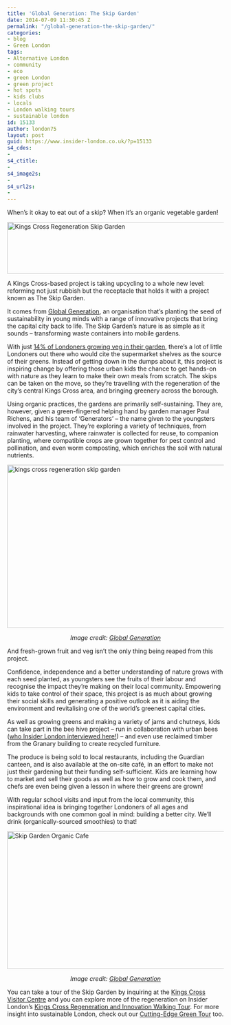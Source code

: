 ```yaml
---
title: 'Global Generation: The Skip Garden'
date: 2014-07-09 11:30:45 Z
permalink: "/global-generation-the-skip-garden/"
categories:
- blog
- Green London
tags:
- Alternative London
- community
- eco
- green London
- green project
- hot spots
- kids clubs
- locals
- London walking tours
- sustainable london
id: 15133
author: london75
layout: post
guid: https://www.insider-london.co.uk/?p=15133
s4_cdes:
-
s4_ctitle:
-
s4_image2s:
-
s4_url2s:
-
---
```


When’s it okay to eat out of a skip? When it’s an organic vegetable garden!

[<img class="wp-image-15137 size-full aligncenter" src="/wp-content/uploads/2014/07/skip-garden.jpg_mini.jpg" alt="Kings Cross Regeneration Skip Garden" width="569" height="120" />](/wp-content/uploads/2014/07/skip-garden.jpg_mini.jpg)

A Kings Cross-based project is taking upcycling to a whole new level: reforming not just rubbish but the receptacle that holds it with a project known as The Skip Garden.

It comes from [Global Generation](http://globalgeneration.org.uk), an organisation that’s planting the seed of sustainability in young minds with a range of innovative projects that bring the capital city back to life. The Skip Garden’s nature is as simple as it sounds &#8211; transforming waste containers into mobile gardens.

With just [14% of Londoners growing veg in their garden](http://www.londoncouncils.gov.uk/), there’s a lot of little Londoners out there who would cite the supermarket shelves as the source of their greens. Instead of getting down in the dumps about it, this project is inspiring change by offering those urban kids the chance to get hands-on with nature as they learn to make their own meals from scratch. The skips can be taken on the move, so they’re travelling with the regeneration of the city’s central Kings Cross area, and bringing greenery across the borough.

Using organic practices, the gardens are primarily self-sustaining. They are, however, given a green-fingered helping hand by garden manager Paul Richens, and his team of ‘Generators’ – the name given to the youngsters involved in the project. They’re exploring a variety of techniques, from rainwater harvesting, where rainwater is collected for reuse, to companion planting, where compatible crops are grown together for pest control and pollination, and even worm composting, which enriches the soil with natural nutrients.

[<img class="size-full wp-image-15145 aligncenter" src="/wp-content/uploads/2014/07/kings-cross-skip-garden.jpg" alt="kings cross regeneration skip garden" width="569" height="379" />](/wp-content/uploads/2014/07/kings-cross-skip-garden.jpg)

<p style="text-align: center;">
  <i>Image credit: <a href="http://globalgeneration.org.uk/kings-cross-skip-garden" target="_blank">Global Generation</a></i>
</p>

And fresh-grown fruit and veg isn’t the only thing being reaped from this project.

Confidence, independence and a better understanding of nature grows with each seed planted, as youngsters see the fruits of their labour and recognise the impact they’re making on their local community. Empowering kids to take control of their space, this project is as much about growing their social skills and generating a positive outlook as it is aiding the environment and revitalising one of the world’s greenest capital cities.

As well as growing greens and making a variety of jams and chutneys, kids can take part in the bee hive project – run in collaboration with urban bees ([who Insider London interviewed here!](/urban-bees-interview/ "Insider Interview: Urban Bees")) – and even use reclaimed timber from the Granary building to create recycled furniture.

The produce is being sold to local restaurants, including the Guardian canteen, and is also available at the on-site café, in an effort to make not just their gardening but their funding self-sufficient. Kids are learning how to market and sell their goods as well as how to grow and cook them, and chefs are even being given a lesson in where their greens are grown!

With regular school visits and input from the local community, this inspirational idea is bringing together Londoners of all ages and backgrounds with one common goal in mind: building a better city. We’ll drink (organically-sourced smoothies) to that!

[<img class="wp-image-15139 size-full aligncenter" src="/wp-content/uploads/2014/07/BeFunky_skip-cafe.jpg_mini.jpg" alt="Skip Garden Organic Cafe" width="569" height="320" />](/wp-content/uploads/2014/07/BeFunky_skip-cafe.jpg_mini.jpg)

<p style="text-align: center;">
  <em>Image credit: <a href="http://globalgeneration.org.uk/kings-cross-skip-garden" target="_blank">Global Generation</a></em>
</p>

You can take a tour of the Skip Garden by inquiring at the [Kings Cross Visitor Centre](http://www.kingscross.co.uk/visit-kings-cross "Kings Cross Visitor Centre") and you can explore more of the regeneration on Insider London&#8217;s [Kings Cross Regeneration and Innovation Walking Tour](https://www.insider-london.co.uk/kings-cross-innovation-tour/). For more insight into sustainable London, check out our [Cutting-Edge Green Tour](/tours/cutting-edge-green-tour/) too.

